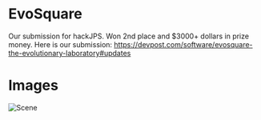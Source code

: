 # EvoSquare
Our submission for hackJPS. Won 2nd place and $3000+ dollars in prize money. Here is our submission: https://devpost.com/software/evosquare-the-evolutionary-laboratory#updates

# Images
![Scene](https://d112y698adiu2z.cloudfront.net/photos/production/software_photos/002/497/842/datas/original.png)
